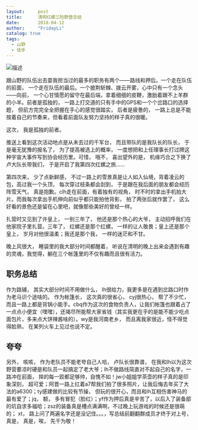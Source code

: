 ```yaml
---
layout:     post
title:      清明红螺三险野营总结
date:       2018-04-12
author:     "FridayLi"
catalog: true
tags:
  - 山野
  - 徒步
---
```


![描述](/img/old-post/2e245a311e2e883abb31fee31fd18a8b9898.MPO)

跟山野的队伍出去耍我担当过的最多的职务有两个——路线和押后。一个走在队伍的前面， 一个走在队伍的最后。一个披荆斩棘、拨云开雾，心中只有一个念头——向前， 一个心甘情愿的留守在最后端，拿着细细的皮鞭，激励着跟不上羊群的小羊。前者是孤独的， 一路上打交道的只有手中的GPS和一个个岔路口的选择题， 但前方完完全全把握在手心的感觉很踏实， 后者是疲惫的， 一路上总是不能按着自己的节奏来，但看着前面队友努力坚持的样子真的很暖。

这次， 我是孤独的前者。

推送上看到这次活动地点是从未去过的千军台， 而且带队的是我队长的队长， 于是毫无犹豫的报名了， 为了提高被选上的概率， 一度想把和上任理事长打过牌这种宇宙大事件写到协会经历里。可惜， 哦不， 喜出望外的是， 机缘巧合之下换了卢大队长带我们， 于是开启了我第四次红螺之旅......

第四次来， 少了点新鲜感， 不过一路上的雪景真是让人如入仙境，背着凌云的包，高过我一个头顶， 每次穿过枝条都会刮到， 于是跟在我后面的朋友都会经历阵雪天气，  真是抱歉。clh走在前面，有着独有的视角， 时不时的拿出手机拍大片。而我每次拿出手机伸向前似乎都只能拍他背影， 拍了两张后就作罢了， 这么好看的景色还是留在心里吧，就像那些美好的曾经一样。 

扎营时又见到了许皇上， 一别三年了， 他还是那个热心的大爷， 主动招呼我们在他家院子里扎营。三年了， 红螺还是那个红螺， 一样的让人敬畏；皇上还是那个皇上， 岁月对他很温柔；我还是那个我， 一样的迷茫和不甘。

晚上风很大， 睡袋里的我大部分时间都醒着， 听说在清明的晚上出来会遇到有趣的灵魂，我觉得，躺在三个帐篷里的不仅有趣而且很有活力。
##  职务总结
作为路辅， 其实大部分时间不用做什么， lh很给力，我更多是在遇到岔路口时作为老马识个途啥的。 
作为帐篷长， 这次真的很省心， cyj很热心， 帮了不少忙， 而且一路上都是背锅小能手。cbq作为这次的食物负责人，让我们帐篷也跟着占了一点点小便宜（嘿嘿），还竭尽所能帮大家省钱（其实我更在乎的是能不能少吃点面包片，多来点大饼辣酱啥的）。wy是我河南老乡， 而且离我家很近，怪不得觉得脸熟， 在某列火车上见过也说不定。

## 夸夸
另外， 咳咳， 作为老队员不能老夸自己人哈， 卢队长很靠谱， 在我和lh以为这次野营要凉时硬是和队员一起搞定了老大爷；lh不做路线简直对不起自己的名字，一路冲在前面， 摔的每一跤都足够帅，自愧不如！jw小姐姐学茶壶的样子真的是印象深刻， 超可爱；阿晋一路上扛着a7帮我们拍了很多照片，让我后悔去年买了大法的a6300；ty感建做的比较有节操， 但玩的很开心，而且和lh互相伤害神马的最有爱了；jq， 额， 多有冒犯（脸红）；yf作为押后真是辛苦了，以后入了装备部的坑自求多福哈；zsz的装备真是槽点满满啊，不过晚上玩游戏的时候还是很萌的； xt， 路上问了两遍名字还是没记住。。。，写总结前翻翻群成员才终于对上号， 真是， 真是，唉， 先干为敬！

